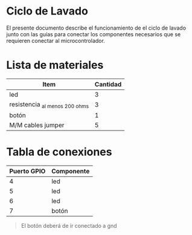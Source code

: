 # Ciclo de Lavado

El presente documento describe el funcionamiento de el ciclo de lavado junto con las guías para conectar los componentes necesarios que se requieren conectar al microcontrolador.

# Lista de materiales

|   Item	|   Cantidad	|
|---	|---	|
|   led	|  3 	|
|   resistencia <sub>al menos 200 ohms</sub>	|   3	|
|   botón	|   1	|
|   M/M cables jumper    |   5    |

# Tabla de conexiones
|   Puerto GPIO	|   Componente	|
|---	|---	|
|   4    |   led	|
|   5	|   led	|
|   6	|   led	|
|   7	|   botón	|

 > El botón deberá de ir conectado a gnd